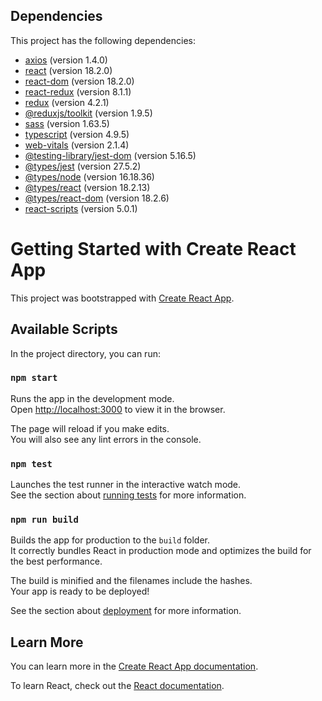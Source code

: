 ## Dependencies

This project has the following dependencies:

- [axios](https://www.npmjs.com/package/axios) (version 1.4.0)
- [react](https://reactjs.org/) (version 18.2.0)
- [react-dom](https://reactjs.org/) (version 18.2.0)
- [react-redux](https://react-redux.js.org/) (version 8.1.1)
- [redux](https://redux.js.org/) (version 4.2.1)
- [@reduxjs/toolkit](https://redux-toolkit.js.org/) (version 1.9.5)
- [sass](https://sass-lang.com/) (version 1.63.5)
- [typescript](https://www.typescriptlang.org/) (version 4.9.5)
- [web-vitals](https://github.com/GoogleChrome/web-vitals) (version 2.1.4)
- [@testing-library/jest-dom](https://www.npmjs.com/package/@testing-library/jest-dom) (version 5.16.5)
- [@types/jest](https://www.npmjs.com/package/@types/jest) (version 27.5.2)
- [@types/node](https://www.npmjs.com/package/@types/node) (version 16.18.36)
- [@types/react](https://www.npmjs.com/package/@types/react) (version 18.2.13)
- [@types/react-dom](https://www.npmjs.com/package/@types/react-dom) (version 18.2.6)
- [react-scripts](https://www.npmjs.com/package/react-scripts) (version 5.0.1)


# Getting Started with Create React App

This project was bootstrapped with [Create React App](https://github.com/facebook/create-react-app).

## Available Scripts

In the project directory, you can run:

### `npm start`

Runs the app in the development mode.\
Open [http://localhost:3000](http://localhost:3000) to view it in the browser.

The page will reload if you make edits.\
You will also see any lint errors in the console.

### `npm test`

Launches the test runner in the interactive watch mode.\
See the section about [running tests](https://facebook.github.io/create-react-app/docs/running-tests) for more information.

### `npm run build`

Builds the app for production to the `build` folder.\
It correctly bundles React in production mode and optimizes the build for the best performance.

The build is minified and the filenames include the hashes.\
Your app is ready to be deployed!

See the section about [deployment](https://facebook.github.io/create-react-app/docs/deployment) for more information.


## Learn More

You can learn more in the [Create React App documentation](https://facebook.github.io/create-react-app/docs/getting-started).

To learn React, check out the [React documentation](https://reactjs.org/).
